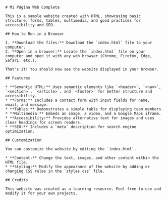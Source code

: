     # Mi Página Web Completa

    This is a sample website created with HTML, showcasing basic structure, forms, tables, multimedia, and good practices for accessibility and SEO.

    ## How to Run in a Browser

    1. **Download the files:** Download the `index.html` file to your computer.
    2. **Open in a browser:** Locate the `index.html` file on your computer and open it with any web browser (Chrome, Firefox, Edge, Safari, etc.).

    That's it! You should now see the website displayed in your browser.

    ## Features

    * **Semantic HTML:** Uses semantic elements like `<header>`, `<nav>`, `<section>`, `<article>`, and `<footer>` for better structure and accessibility.
    * **Forms:** Includes a contact form with input fields for name, email, and message.
    * **Tables:** Demonstrates a simple table for displaying team members.
    * **Multimedia:** Embeds an image, a video, and a Google Maps iframe.
    * **Accessibility:** Provides alternative text for images and uses clear headings for screen readers.
    * **SEO:** Includes a `meta` description for search engine optimization.

    ## Customization

    You can customize the website by editing the `index.html`.

    * **Content:** Change the text, images, and other content within the HTML file.
    * **Styling:** Modify the appearance of the website by adding or changing CSS rules in the `styles.css` file.

    ## Credits

    This website was created as a learning resource. Feel free to use and modify it for your own projects.
